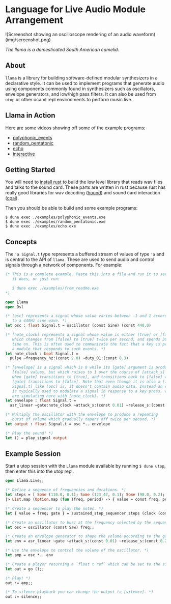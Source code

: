 # Language for Live Audio Module Arrangement

![Screenshot showing an oscilloscope rendering of an audio waveform)(img/screenshot.png)

*The llama is a domesticated South American camelid.*

## About

`llama` is a library for building software-defined modular synthesizers in a
declarative style. It can be used to implement programs that generate audio
using components commonly found in synthesizers such as oscillators, envelope
generators, and low/high pass filters. It can also be used from `utop` or other
ocaml repl environments to perform music live.

## Llama in Action

Here are some videos showing off some of the example programs:
- [polyphonic_events](https://youtu.be/o-XPH1j0NqE)
- [random_pentatonic](https://youtu.be/wfmmdRo_ytU)
- [echo](https://youtu.be/1ndhPlvDBH8)
- [interactive](https://youtu.be/O8oc7MhG4uE)

## Getting Started

You will need to [install rust](https://rustup.rs/) to build the low level
library that reads wav files and talks to the sound card. These parts are
written in rust because rust has really good libraries for wav decoding
([hound](https://crates.io/crates/hound)) and sound card interaction
([cpal](https://crates.io/crates/cpal)).

Then you should be able to build and some example programs:
```
$ dune exec ./examples/polyphonic_events.exe
$ dune exec ./examples/random_pentatonic.exe
$ dune exec ./examples/echo.exe
```

## Concepts

The `'a Signal.t` type represents a buffered stream of values of type `'a` and
is central to the API of `llama`. These are used to send audio and control
signals through a network of components. For example:

```ocaml
(* This is a complete example. Paste this into a file and run it to see what
   it does, or just run:

   $ dune exec ./examples/from_readme.exe
*)

open Llama
open Dsl

(* [osc] represents a signal whose value varies between -1 and 1 according
   to a 440Hz sine wave. *)
let osc : float Signal.t = oscillator (const Sine) (const 440.0)

(* [note_clock] represents a signal whose value is either [true] or [false]
   which changes from [false] to [true] twice per second, and spends 30% of the
   time on. This is often used to communicate the fact that a key is pressed to
   a module that responds to such events. *)
let note_clock : bool Signal.t =
  pulse ~frequency_hz:(const 2.0) ~duty_01:(const 0.3)

(* [envelope] is a signal which is 0 while its [gate] argument is producing
   [false] values, but which raises to 1 over the course of [attack_s] seconds
   when [gate] transitions to [true], and transitions back to [false] when
   [gate] transitions to [false]. Note that even though it is also a [float
   Signal.t] like [osc] is, it doesn't contain audio data. Instead an envelope
   is typically used to modulate a signal in response to a key press, which we
   are simulating here with [note_clock]. *)
let envelope : float Signal.t =
  asr_linear ~gate:note_clock ~attack_s:(const 0.01) ~release_s:(const 0.2)

(* Multiply the oscillator with the envelope to produce a repeating
   burst of volume which gradually tapers off twice per second. *)
let output : float Signal.t = osc *.. envelope

(* Play the sound! *)
let () = play_signal output
```

## Example Session

Start a utop session with the `Llama` module available by running `$ dune
utop`, then enter this into the utop repl.

```ocaml
open Llama.Live;;

(* Define a sequence of frequencies and durations. *)
let steps = [ Some (110.0, 0.1); Some (123.47, 0.1); Some (98.0, 0.2); None ]
|> List.map (Option.map (fun (freq, period) -> { value = const freq; period_s = const period }));;

(* Create a sequencer to play the notes. *)
let { value = freq; gate } = sustained_step_sequencer steps (clock (const 4.0));;

(* Create an oscillator to buzz at the frequency selected by the sequencer. *)
let osc = oscillator (const Saw) freq;;

(* Create an envelope generator to shape the volume according to the gate. *)
let env = asr_linear ~gate ~attack_s:(const 0.01) ~release_s:(const 0.2);;

(* Use the envelope to control the volume of the oscillator. *)
let amp = osc *.. env

(* Create a player returning a `float t ref` which can be set to the signal we want to play. *)
let out = go ();;

(* Play! *)
out := amp;;

(* To silence playback you can change the output to [silence]. *)
out := silence;;
```
